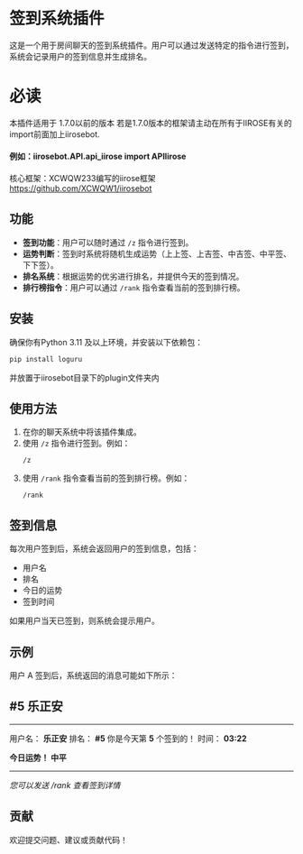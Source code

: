 
# 签到系统插件

这是一个用于房间聊天的签到系统插件。用户可以通过发送特定的指令进行签到，系统会记录用户的签到信息并生成排名。

# 必读
本插件适用于 1.7.0以前的版本
若是1.7.0版本的框架请主动在所有于IIROSE有关的import前面加上iirosebot.
#### 例如：iirosebot.API.api_iirose import APIIirose
核心框架：XCWQW233编写的iirose框架
https://github.com/XCWQW1/iirosebot

## 功能

- **签到功能**：用户可以随时通过 `/z` 指令进行签到。
- **运势判断**：签到时系统将随机生成运势（上上签、上吉签、中吉签、中平签、下下签）。
- **排名系统**：根据运势的优劣进行排名，并提供今天的签到情况。
- **排行榜指令**：用户可以通过 `/rank` 指令查看当前的签到排行榜。

## 安装

确保你有Python 3.11 及以上环境，并安装以下依赖包：

```bash
pip install loguru
```
并放置于iirosebot目录下的plugin文件夹内
## 使用方法

1. 在你的聊天系统中将该插件集成。
2. 使用 `/z` 指令进行签到。例如：
   ```
   /z
   ```
3. 使用 `/rank` 指令查看当前的签到排行榜。例如：
   ```
   /rank
   ```

## 签到信息

每次用户签到后，系统会返回用户的签到信息，包括：

- 用户名
- 排名
- 今日的运势
- 签到时间

如果用户当天已签到，则系统会提示用户。

## 示例

用户 A 签到后，系统返回的消息可能如下所示：

## #5 **乐正安**

---

用户名： **乐正安**
排名： **#5**
你是今天第 **5** 个签到的！
时间： **03:22**

**今日运势！ 中平**

---

*您可以发送 /rank 查看签到详情*

## 贡献

欢迎提交问题、建议或贡献代码！

